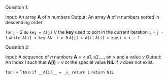 
Question 1: 

Input: An array __A__ of _n_ numbers 
Output: An array __A__ of _n_ numbers sorted in descending order

`for` j = 2 `do`
    `key = A[j]` // the __key__ used to sort in the current iteration
    `i` = `j - 1`
    `while A[i] < key &&  i > 0`
        `A[j] = A[i]`
        `A[i] = key`
        `i = i - 1`


Question 2:

Input: A sequence of _n_ numbers  __A__ = < a1, a2,..., an > and a value _v_
Output: An index _i_ such that __A[i]__ = _v_ or the special value __NIL__ if _v_ does not exist. 

`for` i = 1 to `n`
    `if __A[i]__ = _v_`
        `return i`
    `return NIL`




